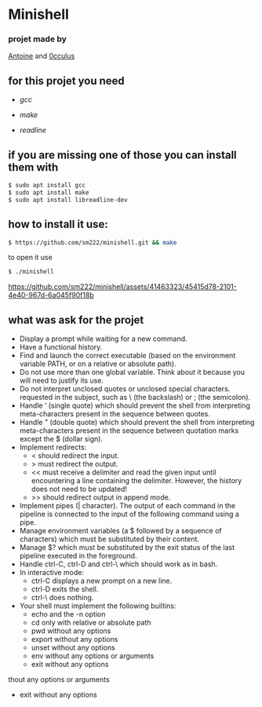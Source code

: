 # Minishell

### projet made by
[Antoine](https://github.com/sm222) and [0cculus](https://github.com/0cculus)

## for this projet you need

*  _gcc_

*  _make_

*  _readline_


## if you are missing one of those you can install them with

```bash
$ sudo apt install gcc
$ sudo apt install make
$ sudo apt install libreadline-dev
```

## how to install it use:
```bash
$ https://github.com/sm222/minishell.git && make
```
to open it use
```bash
$ ./minishell
```
https://github.com/sm222/minishell/assets/41463323/45415d78-2101-4e40-967d-6a045f90f18b

## what was ask for the projet

* Display a prompt while waiting for a new command.
* Have a functional history.
* Find and launch the correct executable (based on the environment variable PATH, or on a relative or absolute path).
* Do not use more than one global variable. Think about it because you will need to justify its use.
* Do not interpret unclosed quotes or unclosed special characters. requested in the subject, such as \ (the backslash) or ; (the semicolon).
* Handle ’ (single quote) which should prevent the shell from interpreting meta-characters present in the sequence between quotes.
* Handle " (double quote) which should prevent the shell from interpreting meta-characters present in the sequence between quotation marks except the $ (dollar sign).
* Implement redirects:
  *  < should redirect the input.
  *  \> must redirect the output.
  *  << must receive a delimiter and read the given input until encountering a line containing the delimiter. However, the history does not need to be updated!
  * \>> should redirect output in append mode.
*  Implement pipes (| character). The output of each command in the pipeline is connected to the input of the following command using a pipe.
*  Manage environment variables (a $ followed by a sequence of characters) which must be substituted by their content.
*  Manage $? which must be substituted by the exit status of the last pipeline executed in the foreground.
*  Handle ctrl-C, ctrl-D and ctrl-\ which should work as in bash.
* In interactive mode:
  *  ctrl-C displays a new prompt on a new line.
  *  ctrl-D exits the shell.
  *  ctrl-\ does nothing.
* Your shell must implement the following builtins:
  *  echo and the -n option
  *  cd only with relative or absolute path
  *  pwd without any options
  *  export without any options
  *  unset without any options
  *  env without any options or arguments
  *  exit without any options


thout any options or arguments
  *  exit without any options

